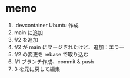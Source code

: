 # memo

1. .devcontainer Ubuntu 作成
2. main に追加
3. f/2 を追加
4. f/2 が main にマージされたけど、追加：エラー
5. f/2 の変更を rebase で取り込む
6. f/1 ブランチ作成、commit & push
7. 3 を元に戻して編集
